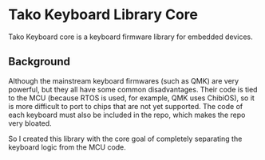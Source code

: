 # Tako Keyboard Library Core

Tako Keyboard core is a keyboard firmware library for embedded devices.

## Background

Although the mainstream keyboard firmwares (such as QMK) are very powerful, but they all have some common disadvantages. Their code is tied to the MCU (because RTOS is used, for example, QMK uses ChibiOS), so it is more difficult to port to chips that are not yet supported. The code of each keyboard must also be included in the repo, which makes the repo very bloated.

So I created this library with the core goal of completely separating the keyboard logic from the MCU code.

